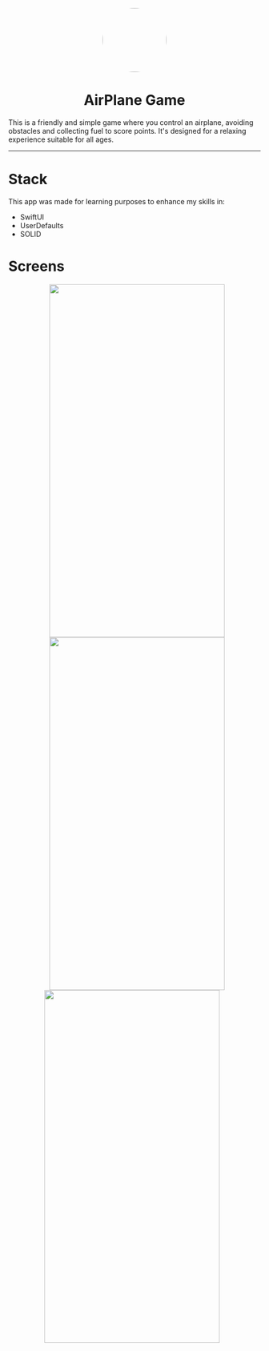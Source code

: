 <p align="center">
    <img width="128" height="128" src="https://github.com/user-attachments/assets/2947bfd0-b79b-45ba-9a8e-194fa5a199fc" style="border-radius: 50%;">
</p>

<div align="center">
  <h1>AirPlane Game</h1>
</div>


<p>
This is a friendly and simple game where you control an airplane, avoiding obstacles and collecting fuel to score points. It's designed for a relaxing experience suitable for all ages.
</p>

---

# Stack

This app was made for learning purposes to enhance my skills in:
- SwiftUI
- UserDefaults
- SOLID

# Screens

<div align="center">
  <img width="350" height="705" src="https://github.com/user-attachments/assets/c48505a2-26df-4305-879b-d93f523be21d" style="margin-left: 10px;">
  <img width="350" height="705" src="https://github.com/user-attachments/assets/de91e6ec-c7f2-4668-8310-fd42ca3ac593" style="margin-left: 10px;">
  <img width="350" height="705" src="https://github.com/user-attachments/assets/bfa0bb84-b22c-4d45-b765-eb72d13c0782" style="margin-right: 10px;"> 


</div>
